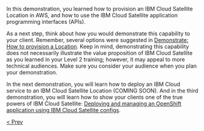 In this demonstration, you learned how to provision an IBM Cloud Satellite Location in AWS, and how to use the IBM Cloud Satellite application programming interfaces (APIs).

As a next step, think about how you would demonstrate this capability to your client. Remember, several options were suggested in [Demonstrate: How to provision a Location](gotoLink|02.03).  Keep in mind, demonstrating this capability does not necessarily illustrate the value proposition of IBM Cloud Satellite as you learned in your Level 2 training; however, it may appeal to more technical audiences. Make sure you consider your audience when you plan your demonstration.

In the next demonstration, you will learn how to deploy an IBM Cloud service to an IBM Cloud Satellite Location (COMING SOON). And in the third demonstration, you will learn how to show your clients one of the true powers of IBM Cloud Satellite: [Deploying and managing an OpenShift application using IBM Cloud Satellite configs](gotoLink|01.01|satellite-L3-deploying-and-managing-an-OpenShift-application).

[< Prev](gotoLink|04.01)
